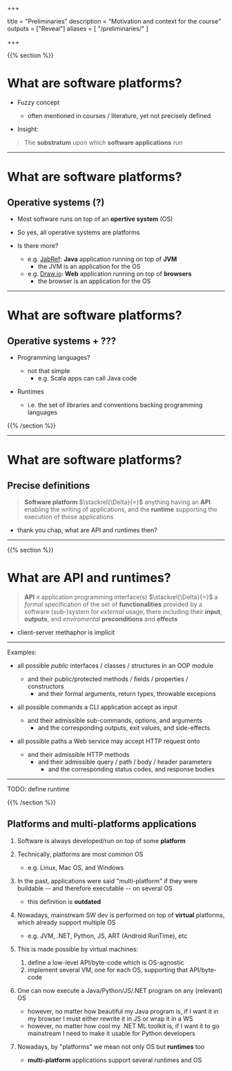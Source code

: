 +++

title = "Preliminaries"
description = "Motivation and context for the course"
outputs = ["Reveal"]
aliases = [
    "/preliminaries/"
]

+++

{{% section %}}

# What are software platforms?

- Fuzzy concept
  * often mentioned in courses / literature, yet not precisely defined

- Insight:
> The **substratum** upon which **software applications** _run_

---

# What are software platforms?
## Operative systems (?)

- Most software runs on top of an __opertive system__ (OS)

- So yes, all operative systems are platforms

- Is there more?
  + e.g. [JabRef](https://www.jabref.org/): __Java__ application running on top of __JVM__
    * the JVM is an application for the OS
  + e.g. [Draw.io](https://app.diagrams.net/): __Web__ application running on top of __browsers__
    * the browser is an application for the OS

---

# What are software platforms?
## Operative systems + ???

- Programming languages?
  * not that simple
    + e.g. Scala apps can call Java code

- Runtimes
  * i.e. the set of libraries and conventions backing programming languages

{{% /section %}}

---

# What are software platforms?
## Precise definitions

> **Software platform** $\stackrel{\Delta}{=}$ anything having an **API** enabling the writing of applications,
> and the **runtime** supporting the execution of those applications

- thank you chap, what are API and runtimes then?

---

{{% section %}}

# What are API and runtimes?

> **API** $\equiv$ application programming interface(s)  $\stackrel{\Delta}{=}$ a _formal_ specification of the set of **functionalities** provided by a software (sub-)system for _external_ usage, there including their **input**, **outputs**, and _enviromental_ **preconditions** and **effects**
- client-server methaphor is implicit

---

Examples:
- all possible _public_ interfaces / classes / structures in an OOP module
  * and their public/protected methods / fields / properties / constructors
    + and their formal arguments, return types, throwable excepions

- all possible commands a CLI application accept as input
  * and their admissible sub-commands, options, and arguments
    + and the corresponding outputs, exit values, and side-effects

- all possible paths a Web service may accept HTTP request onto
  * and their admissible HTTP methods
    + and their admissible query / path / body / header parameters
      - and the corresponding status codes, and response bodies

---

TODO: define runtime

{{% /section %}}

## Platforms and multi-platforms applications

1. Software is always developed/run on top of some __platform__

0. Technically, platforms are most common OS
    - e.g. Linux, Mac OS, and Windows

0. In the past, applications were said "multi-platform" if they were buildable -- and therefore executable -- on several OS
    - this definition is __outdated__

0. Nowadays, mainstream SW dev is performed on top of __virtual__ platforms, which already support multiple OS
    - e.g. JVM, .NET, Python, JS, ART (Android RunTime), etc

0. This is made possible by virtual machines:
    1. define a low-level API/byte-code which is OS-agnostic
    1. implement several VM, one for each OS, supporting that API/byte-code

0. One can now execute a Java/Python/JS/.NET program on any (relevant) OS
    + however, no matter how beautiful my Java program is, if I want it in my browser I must either rewrite it in JS or wrap it in a WS
    + however, no matter how cool my .NET ML toolkit is, if I want it to go mainstream I need to make it usable for Python developers

0. Nowadays, by "platforms" we mean not only OS but __runtimes__ too
    + __multi-platform__ applications support several runtimes and OS